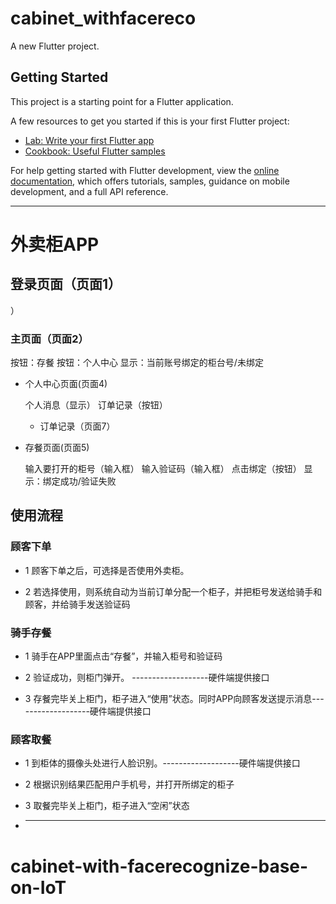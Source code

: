 # cabinet_withfacereco

A new Flutter project.

## Getting Started

This project is a starting point for a Flutter application.

A few resources to get you started if this is your first Flutter project:

- [Lab: Write your first Flutter app](https://docs.flutter.dev/get-started/codelab)
- [Cookbook: Useful Flutter samples](https://docs.flutter.dev/cookbook)

For help getting started with Flutter development, view the
[online documentation](https://docs.flutter.dev/), which offers tutorials,
samples, guidance on mobile development, and a full API reference.



***************************************************************************************************
# 外卖柜APP

## 登录页面（页面1）

）


### 主页面（页面2）


按钮：存餐
按钮：个人中心
显示：当前账号绑定的柜台号/未绑定

- 个人中心页面(页面4)

  个人消息（显示）
  订单记录（按钮）

    - 订单记录（页面7）

- 存餐页面(页面5)

  输入要打开的柜号（输入框）
  输入验证码（输入框）
  点击绑定（按钮）
  显示：绑定成功/验证失败


## 使用流程

### 顾客下单

- 1 顾客下单之后，可选择是否使用外卖柜。

- 2 若选择使用，则系统自动为当前订单分配一个柜子，并把柜号发送给骑手和顾客，并给骑手发送验证码

### 骑手存餐

- 1 骑手在APP里面点击“存餐”，并输入柜号和验证码

- 2 验证成功，则柜门弹开。 -------------------硬件端提供接口

- 3 存餐完毕关上柜门，柜子进入“使用”状态。同时APP向顾客发送提示消息-------------------硬件端提供接口

### 顾客取餐

- 1 到柜体的摄像头处进行人脸识别。-------------------硬件端提供接口

- 2 根据识别结果匹配用户手机号，并打开所绑定的柜子

- 3 取餐完毕关上柜门，柜子进入“空闲”状态
- *************************************************************************************************

# cabinet-with-facerecognize-base-on-IoT
